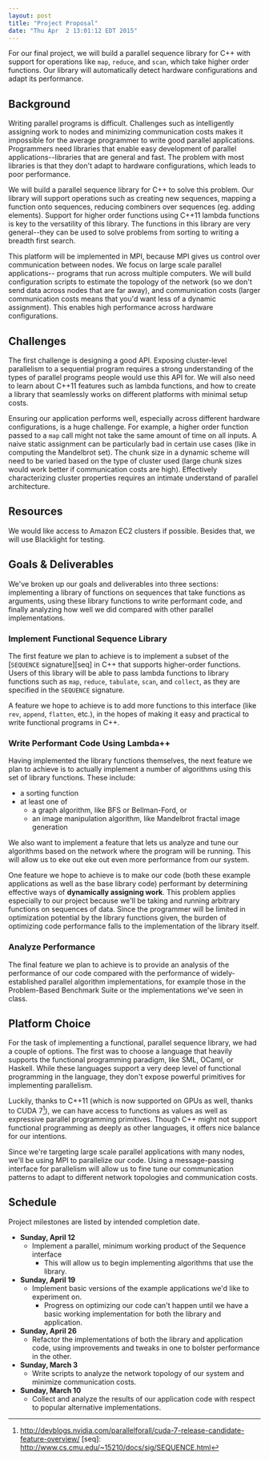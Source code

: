 ```yaml
---
layout: post
title: "Project Proposal"
date: "Thu Apr  2 13:01:12 EDT 2015"
---
```



For our final project, we will build a parallel sequence library for C++ with
support for operations like `map`, `reduce`, and `scan`, which take higher order
functions. Our library will automatically detect hardware configurations and
adapt its performance.


## Background

Writing parallel programs is difficult. Challenges such as intelligently
assigning work to nodes and minimizing communication costs makes it impossible
for the average programmer to write good parallel applications.  Programmers
need libraries that enable easy development of parallel applications--libraries
that are general and fast. The problem with most libraries is that they don't
adapt to hardware configurations, which leads to poor performance.

We will build a parallel sequence library for C++ to solve this problem. Our
library will support operations such as creating new sequences, mapping a
function onto sequences, reducing combiners over sequences (eg. adding
elements). Support for higher order functions using C++11 lambda functions is
key to the versatility of this library. The functions in this library are very
general--they can be used to solve problems from sorting to writing a breadth
first search.

This platform will be implemented in MPI, because MPI gives us control over
communication between nodes. We focus on large scale parallel applications--
programs that run across multiple computers. We will build configuration scripts
to estimate the topology of the network (so we don't send data across nodes that
are far away), and communication costs (larger communication costs means that
you'd want less of a dynamic assignment). This enables high performance across
hardware configurations.


## Challenges

The first challenge is designing a good API. Exposing cluster-level parallelism
to a sequential program requires a strong understanding of the types of parallel
programs people would use this API for. We will also need to learn about C++11
features such as lambda functions, and how to create a library that seamlessly
works on different platforms with minimal setup costs.

Ensuring our application performs well, especially across different hardware
configurations, is a huge challenge. For example, a higher order function passed
to a `map` call might not take the same amount of time on all inputs. A naive
static assignment can be particularly bad in certain use cases (like in
computing the Mandelbrot set). The chunk size in a dynamic scheme will need to
be varied based on the type of cluster used (large chunk sizes would work better
if communication costs are high). Effectively characterizing cluster properties
requires an intimate understand of parallel architecture.


## Resources

We would like access to Amazon EC2 clusters if possible. Besides that, we will
use Blacklight for testing.


## Goals & Deliverables

We've broken up our goals and deliverables into three sections: implementing a
library of functions on sequences that take functions as arguments, using these
library functions to write performant code, and finally analyzing how well we
did compared with other parallel implementations.

### Implement Functional Sequence Library

The first feature we plan to achieve is to implement a subset of the [`SEQUENCE`
signature][seq] in C++ that supports higher-order functions. Users of this library
will be able to pass lambda functions to library functions such as `map`,
`reduce`, `tabulate`, `scan`, and `collect`, as they are specified in
the `SEQUENCE` signature.

A feature we hope to achieve is to add more functions to this interface (like
`rev`, `append`, `flatten`, etc.), in the hopes of making it easy and practical
to write functional programs in C++.

### Write Performant Code Using Lambda++

Having implemented the library functions themselves, the next feature we plan to
achieve is to actually implement a number of algorithms using this set of
library functions. These include:

- a sorting function
- at least one of
  - a graph algorithm, like BFS or Bellman-Ford, or
  - an image manipulation algorithm, like Mandelbrot fractal image generation

We also want to implement a feature that lets us analyze and tune our algorithms
based on the network where the program will be running. This will allow us to
eke out eke out even more performance from our system.

One feature we hope to achieve is to make our code (both these example
applications as well as the base library code) performant by determining
effective ways of __dynamically assigning work__. This problem applies
especially to our project because we'll be taking and running arbitrary
functions on sequences of data. Since the programmer will be limited in
optimization potential by the library functions given, the burden of optimizing
code performance falls to the implementation of the library itself.

### Analyze Performance

The final feature we plan to achieve is to provide an analysis of the
performance of our code compared with the performance of widely-established
parallel algorithm implementations, for example those in the Problem-Based
Benchmark Suite or the implementations we've seen in class.


## Platform Choice

For the task of implementing a functional, parallel sequence library, we had a
couple of options. The first was to choose a language that heavily supports the
functional programming paradigm, like SML, OCaml, or Haskell. While these
languages support a very deep level of functional programming in the language,
they don't expose powerful primitives for implementing parallelism.

Luckily, thanks to C++11 (which is now supported on GPUs as well, thanks to CUDA
7[^1]), we can have access to functions as values as well as expressive parallel
programming primitives. Though C++ might not support functional programming as
deeply as other languages, it offers nice balance for our intentions.

Since we're targeting large scale parallel applications with many nodes, we'll
be using MPI to parallelize our code. Using a message-passing interface for
parallelism will allow us to fine tune our communication patterns to adapt to
different network topologies and communication costs.


## Schedule

Project milestones are listed by intended completion date.

- __Sunday, April 12__
    - Implement a parallel, minimum working product of the Sequence interface
        - This will allow us to begin implementing algorithms that use the library.
- __Sunday, April 19__
    - Implement basic versions of the example applications we'd like to
      experiment on.
        - Progress on optimizing our code can't happen until we have a basic
          working implementation for both the library and application.
- __Sunday, April 26__
  - Refactor the implementations of both the library and application code, using
    improvements and tweaks in one to bolster performance in the other.
- __Sunday, March 3__
  - Write scripts to analyze the network topology of our system and minimize
    communication costs.
- __Sunday, March 10__
  - Collect and analyze the results of our application code with respect to
    popular alternative implementations.



[^1]: http://devblogs.nvidia.com/parallelforall/cuda-7-release-candidate-feature-overview/
[seq]: http://www.cs.cmu.edu/~15210/docs/sig/SEQUENCE.html
